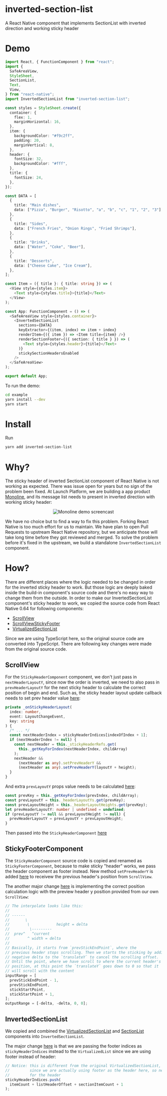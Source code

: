 # inverted-section-list
A React Native component that implements SectionList with inverted direction and working sticky header

# Demo

```typescript
import React, { FunctionComponent } from "react";
import {
  SafeAreaView,
  StyleSheet,
  SectionList,
  Text,
  View,
} from "react-native";
import InvertedSectionList from "inverted-section-list";

const styles = StyleSheet.create({
  container: {
    flex: 1,
    marginHorizontal: 16,
  },
  item: {
    backgroundColor: "#f9c2ff",
    padding: 20,
    marginVertical: 8,
  },
  header: {
    fontSize: 32,
    backgroundColor: "#fff",
  },
  title: {
    fontSize: 24,
  },
});

const DATA = [
  {
    title: "Main dishes",
    data: ["Pizza", "Burger", "Risotto", "a", "b", "c", "1", "2", "3"],
  },
  {
    title: "Sides",
    data: ["French Fries", "Onion Rings", "Fried Shrimps"],
  },
  {
    title: "Drinks",
    data: ["Water", "Coke", "Beer"],
  },
  {
    title: "Desserts",
    data: ["Cheese Cake", "Ice Cream"],
  },
];

const Item = ({ title }: { title: string }) => (
  <View style={styles.item}>
    <Text style={styles.title}>{title}</Text>
  </View>
);

const App: FunctionComponent = () => (
  <SafeAreaView style={styles.container}>
    <InvertedSectionList
      sections={DATA}
      keyExtractor={(item, index) => item + index}
      renderItem={({ item }) => <Item title={item} />}
      renderSectionFooter={({ section: { title } }) => (
        <Text style={styles.header}>{title}</Text>
      )}
      stickySectionHeadersEnabled
    />
  </SafeAreaView>
);

export default App;
```

To run the demo:

```bash
cd example
yarn install --dev
yarn start
```

# Install

Run

```bash
yarn add inverted-section-list
```

# Why?

The sticky header of inverted SectionList component of React Native is not working as expected.
There was issue open for years but no sign of the problem been fixed. At Launch Platform,
we are building a app product [Monoline](https://monoline.io), and its message list needs to present in inverted direction
with working sticky header:

<p align="center">
  <img src="assets/monoline-demo.gif?raw=true" alt="Monoline demo screencast" />
</p>

We have no choice but to find a way to fix this problem. Forking React Native is too much effort for us
to maintain. We have plan to open Pull Requests to upstream React Native repository, but we anticipate those
will take long time before they got reviewed and merged. To solve the problem before it's fixed in the upstream,
we build a standalone `InvertedSectionList` component.

# How?

There are different places where the logic needed to be changed in order for the inverted sticky header to work.
But those logic are deeply baked inside the build-in component's source code and there's no easy way to change them
from the outside. In order to make our InvertedSectionList component's sticky header to work, we copied the source
code from React Native 0.64 for following components:

- [ScrollView](https://github.com/facebook/react-native/blob/757bb75fbf837714725d7b2af62149e8e2a7ee51/Libraries/Components/ScrollView/ScrollView.js)
- [ScrollViewStickyFooter](https://github.com/facebook/react-native/blob/6790cf137f73f2d7863911f9115317048c66a6ee/Libraries/Components/ScrollView/ScrollViewStickyHeader.js)
- [VirtualizedSectionList](https://github.com/facebook/react-native/blob/6790cf137f73f2d7863911f9115317048c66a6ee/Libraries/Lists/VirtualizedSectionList.js)

Since we are using TypeScript here, so the original source code are converted into TypeScript.
There are following key changes were made from the original source code.

## ScrollView

For the `StickyHeaderComponent` component, we don't just pass in `nextHeaderLayoutY`, since now the order is inverted, we need to
also pass in `prevHeaderLayoutY` for the next sticky header to calculate the correct position of begin and end.
Such as, the sticky header layout update callback needs to set prev header value [here](https://github.com/LaunchPlatform/inverted-section-list/blob/db04f829993f0e1c6f6ba261fb459f8264080466/src/ScrollView.tsx#L446-L454):

```typescript
private _onStickyHeaderLayout(
  index: number,
  event: LayoutChangeEvent,
  key: string
) {
  /* ... */
  const nextHeaderIndex = stickyHeaderIndices[indexOfIndex + 1];
  if (nextHeaderIndex != null) {
    const nextHeader = this._stickyHeaderRefs.get(
      this._getKeyForIndex(nextHeaderIndex, childArray)
    );
    nextHeader &&
      (nextHeader as any).setPrevHeaderY &&
      (nextHeader as any).setPrevHeaderY(layoutY + height);
  }
}
```

And extra `prevLayoutY` props value needs to be calculated [here](https://github.com/LaunchPlatform/inverted-section-list/blob/db04f829993f0e1c6f6ba261fb459f8264080466/src/ScrollView.tsx#L572-L578):

```typescript
const prevKey = this._getKeyForIndex(prevIndex, childArray);
const prevLayoutY = this._headerLayoutYs.get(prevKey);
const prevLayoutHeight = this._headerLayoutHeights.get(prevKey);
let prevHeaderLayoutY: number | undefined = undefined;
if (prevLayoutY != null && prevLayoutHeight != null) {
  prevHeaderLayoutY = prevLayoutY + prevLayoutHeight;
}
```

Then passed into the `StickyHeaderComponent` [here](https://github.com/LaunchPlatform/inverted-section-list/blob/db04f829993f0e1c6f6ba261fb459f8264080466/src/ScrollView.tsx#L588)

## StickyFooterComponent

The `StickyHeaderComponent` source code is copied and renamed as `StickyFooterComponent`, because to make
sticky "header" works, we pass the header component as footer instead. New method `setPrevHeaderY` is
added [here](https://github.com/LaunchPlatform/inverted-section-list/blob/ceb0d30fbb50552f3037fb76d78fd46e37536da6/src/ScrollViewStickyFooter.tsx#L72-L75)
to receivew the previous header's position from `ScrollView`.

The another major change [here](https://github.com/LaunchPlatform/inverted-section-list/blob/ceb0d30fbb50552f3037fb76d78fd46e37536da6/src/ScrollViewStickyFooter.tsx#L210-L231)
is implementing the correct position calculation logic with the preview header y position provided from
our own `ScrollView`:

```typescript
// The interpolate looks like this:
//
// ------
//       \
//        \            height = delta
//         \---------
//  prev^   ^current
//        ^ width = delta
//
// Basically, it starts from `prevStickEndPoint`, where the
// previous header stops scrolling. Then we starts the sticking by adding
// negative delta to the `translateY` to cancel the scrolling offset.
// Until the point, where we have scroll to where the current header's original
// position, at this point the `translateY` goes down to 0 so that it
// will scroll with the content
inputRange = [
  prevStickEndPoint - 1,
  prevStickEndPoint,
  stickStartPoint,
  stickStartPoint + 1,
];
outputRange = [-delta, -delta, 0, 0];
```

## InvertedSectionList

We copied and combined the
[VirtualizedSectionList](https://github.com/facebook/react-native/blob/6790cf137f73f2d7863911f9115317048c66a6ee/Libraries/Lists/VirtualizedSectionList.js) and
[SectionList](https://github.com/facebook/react-native/blob/6790cf137f73f2d7863911f9115317048c66a6ee/Libraries/Lists/SectionList.js)
components into `InvertedSectionList`.

The major change [here](https://github.com/LaunchPlatform/inverted-section-list/blob/69a44003500281d6b89166c59c407c5b9fa1050d/src/InvertedSectionList.tsx#L433-L438) is
that we are passing the footer indices as `stickyHeaderIndices` instead to the `VirtualizedList` since we are using
footer instead of header:

```typescript
// Notice: this is different from the original VirtualizedSectionList,
//         since we are actually using footer as the header here, so need to + 1
//         for the header
stickyHeaderIndices.push(
  itemCount + listHeaderOffset + sectionItemCount + 1
);
```
